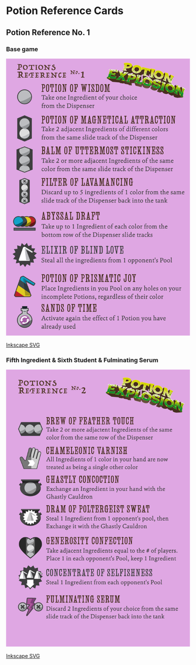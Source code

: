 # Potion Reference Cards

## Potion Reference No. 1

### Base game

![Reference Card No. 1](png%2Freference%20card%20no%201.png)

[Inkscape SVG](inkscape%2Freference%20card%20no%201.svg)

### Fifth Ingredient & Sixth Student & Fulminating Serum

![Reference Card No. 2](png%2Freference%20card%20no%202.png)

[Inkscape SVG](inkscape%2Freference%20card%20no%202.svg)
